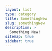 ```yaml
---
layout: list
type: category
title: SomethingNew
slug: somethingNew
description: >
  Something New!
sitemap: true
sidebar: true
---
```

